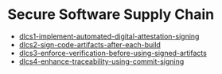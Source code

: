 # Secure Software Supply Chain

- [dlcs1-implement-automated-digital-attestation-signing](dlcs1-implement-automated-digital-attestation-signing.md)
- [dlcs2-sign-code-artifacts-after-each-build](dlcs2-sign-code-artifacts-after-each-build.md)
- [dlcs3-enforce-verification-before-using-signed-artifacts](dlcs3-enforce-verification-before-using-signed-artifacts.md)
- [dlcs4-enhance-traceability-using-commit-signing](dlcs4-enhance-traceability-using-commit-signing.md)